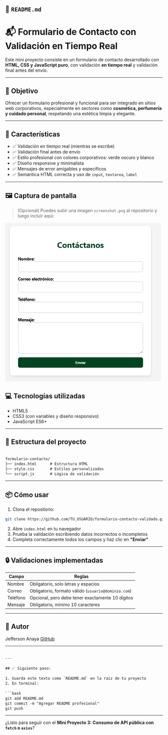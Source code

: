 ## 📄 `README.md`

# 📬 Formulario de Contacto con Validación en Tiempo Real

Este mini proyecto consiste en un formulario de contacto desarrollado con **HTML, CSS y JavaScript puro**, con validación **en tiempo real** y validación final antes del envío.

---

## 🎯 Objetivo

Ofrecer un formulario profesional y funcional para ser integrado en sitios web corporativos, especialmente en sectores como **cosmética, perfumería y cuidado personal**, respetando una estética limpia y elegante.

---

## 🧩 Características

- ✅ Validación en tiempo real (mientras se escribe)
- ✅ Validación final antes de envío
- ✅ Estilo profesional con colores corporativos: verde oscuro y blanco
- ✅ Diseño responsive y minimalista
- ✅ Mensajes de error amigables y específicos
- ✅ Semántica HTML correcta y uso de `input`, `textarea`, `label`

---

## 🖼 Captura de pantalla

> (Opcional) Puedes subir una imagen `screenshot.png` al repositorio y luego incluir aquí:

![alt text](image.png)

## 💻 Tecnologías utilizadas

- HTML5
- CSS3 (con variables y diseño responsivo)
- JavaScript ES6+

---

## 📁 Estructura del proyecto

```

formulario-contacto/
├── index.html      # Estructura HTML
├── style.css       # Estilos personalizados
└── script.js       # Lógica de validación

````

---

## 📦 Cómo usar

1. Clona el repositorio:

```bash
git clone https://github.com/TU_USUARIO/formulario-contacto-validado.git
````

2. Abre `index.html` en tu navegador
3. Prueba la validación escribiendo datos incorrectos o incompletos
4. Completa correctamente todos los campos y haz clic en **"Enviar"**

---

## 🔒 Validaciones implementadas

| Campo    | Reglas                                              |
| -------- | --------------------------------------------------- |
| Nombre   | Obligatorio, solo letras y espacios                 |
| Correo   | Obligatorio, formato válido (`usuario@dominio.com`) |
| Teléfono | Opcional, pero debe tener exactamente 10 dígitos    |
| Mensaje  | Obligatorio, mínimo 10 caracteres                   |

---

## 🧠 Autor

Jefferson Anaya
[GitHub](https://github.com/TU_USUARIO)

---

````

---

## ✅ Siguiente paso:

1. Guarda este texto como `README.md` en la raíz de tu proyecto
2. En terminal:

```bash
git add README.md
git commit -m "Agregar README profesional"
git push
````

---

¿Listo para seguir con el **Mini Proyecto 3: Consumo de API pública con `fetch` o `axios`**?
